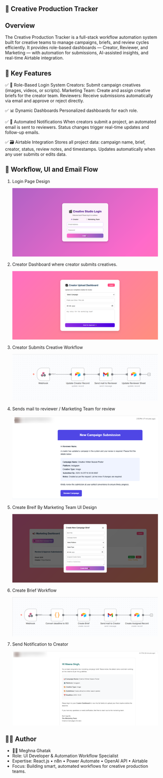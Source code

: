 ## 🎨 Creative Production Tracker

## Overview

The Creative Production Tracker is a full-stack workflow automation system built for creative teams to manage campaigns, briefs, and review cycles efficiently.
It provides role-based dashboards — Creator, Reviewer, and Marketing — with automation for submissions, AI-assisted insights, and real-time Airtable integration.

## 🚀 Key Features

✅ 🔐 Role-Based Login System
    Creators: Submit campaign creatives (images, videos, or scripts).
    Marketing Team: Create and assign creative briefs for the creator team.
    Reviewers: Receive submissions automatically via email and approve or reject directly.

✅ 📊 Dynamic Dashboards
    Personalized dashboards for each role.

✅ 📧 Automated Notifications
    When creators submit a project, an automated email is sent to reviewers.
    Status changes trigger real-time updates and follow-up emails.

✅ 🗃️ Airtable Integration
    Stores all project data: campaign name, brief, creator, status, review notes, and timestamps.
    Updates automatically when any user submits or edits data.

## 🧠 Workflow, UI and Email Flow

1. Login Page Design 
   
   ![alt text](UI-Look/Login-Page.png)

2. Creator Dashboard where creator submits creatives.

   ![alt text](UI-Look/Creator-Dashboard.png)

3. Creator Submits Creative Workflow 
   
   ![alt text](creative-production-tracker/n8n-workflow/Creator-Submits-Creatives/Submit-Creative-n8n.png)

4. Sends mail to reviewer / Marketing Team for review
   
   ![alt text](creative-production-tracker/n8n-workflow/Creator-Submits-Creatives/Action-Needed-Review-the-Latest-Campaign-Update-Gmail.png)

5. Create Breif By Marketing Team UI Design
   
   ![alt text](UI-Look/Create-Brief-By-Marketing-Team.png)

6. Create Brief Workflow 
   
   ![alt text](creative-production-tracker/n8n-workflow/Create-Brief-By-Marketing-Team/CreateBrief-n8n.png)

7. Send Notification to Creator
   
   ![alt text](creative-production-tracker/n8n-workflow/Create-Brief-By-Marketing-Team/New-Campaign-Assigned.png)

## 🧑‍💻 Author

- 👩‍💻 Meghna Ghatak 
- Role: UI Developer & Automation Workflow Specialist
- Expertise: React.js • n8n • Power Automate • OpenAI API • Airtable
- Focus: Building smart, automated workflows for creative production teams.